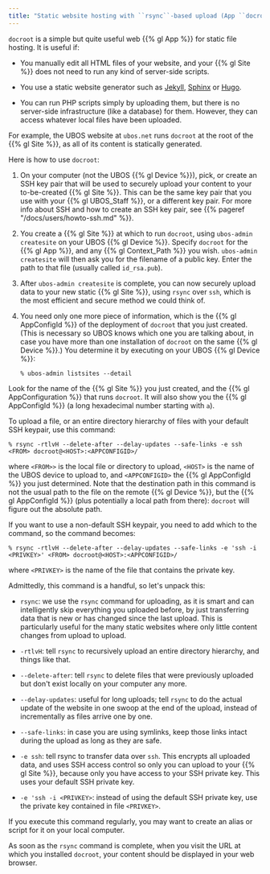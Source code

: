 ```yaml
---
title: "Static website hosting with ``rsync``-based upload (App ``docroot``)"
---
```


``docroot`` is a simple but quite useful web {{% gl App %}} for static file hosting.
It is useful if:

* You manually edit all HTML files of your website, and your {{% gl Site %}} does not
  need to run any kind of server-side scripts.

* You use a static website generator such as [Jekyll](https://jekyllrb.com/),
  [Sphinx](http://www.sphinx-doc.org/) or [Hugo](https://gohugo.io/).

* You can run PHP scripts simply by uploading them, but there is no server-side
  infrastructure (like a database) for them. However, they can access whatever local
  files have been uploaded.

For example, the UBOS website at ``ubos.net`` runs ``docroot`` at the root of the {{% gl Site %}},
as all of its content is statically generated.

Here is how to use ``docroot``:

1. On your computer (not the UBOS {{% gl Device %}}), pick, or create an SSH key pair
   that will be used to securely upload your content to your to-be-created {{% gl Site %}}.
   This can be the same key pair that you use with your {{% gl UBOS_Staff %}}, or a different
   key pair. For more info about SSH and how to create an SSH key pair, see
   {{% pageref "/docs/users/howto-ssh.md" %}}.

2. You create a {{% gl Site %}} at which to run ``docroot``, using ``ubos-admin createsite``
   on your UBOS {{% gl Device %}}. Specify ``docroot`` for the {{% gl App %}}, and any
   {{% gl Context_Path %}} you wish. ``ubos-admin createsite`` will then ask you for the
   filename of a public key. Enter the path to that file (usually called
   ``id_rsa.pub``).

3. After ``ubos-admin createsite`` is complete, you can now securely upload data to your
   new static {{% gl Site %}}, using ``rsync`` over ``ssh``, which is the most efficient and secure
   method we could think of.

4. You need only one more piece of information, which is the {{% gl AppConfigId %}} of the
   deployment of ``docroot`` that you just created. (This is necessary so UBOS knows which one you
   are talking about, in case you have more than one installation of ``docroot`` on the same
   {{% gl Device %}}.) You determine it by executing on your UBOS {{% gl Device %}}:

   ```
   % ubos-admin listsites --detail
   ```

Look for the name of the {{% gl Site %}} you just created, and the {{% gl AppConfiguration %}}
that runs ``docroot``. It will also show you the {{% gl AppConfigId %}} (a long hexadecimal
number starting with ``a``).

To upload a file, or an entire directory hierarchy of files with your default SSH keypair, use
this command:

```
% rsync -rtlvH --delete-after --delay-updates --safe-links -e ssh <FROM> docroot@<HOST>:<APPCONFIGID>/
```

where ``<FROM>>`` is the local file or directory to upload, ``<HOST>`` is the name of the
UBOS device to upload to, and ``<APPCONFIGID>`` the {{% gl AppConfigId %}} you just determined.
Note that the destination path in this command is not the usual path to the file on the remote
{{% gl Device %}}, but the {{% gl AppConfigId %}} (plus potentially a local path from there):
``docroot`` will figure out the absolute path.

If you want to use a non-default SSH keypair, you need to add which to the command, so the
command becomes:

```
% rsync -rtlvH --delete-after --delay-updates --safe-links -e 'ssh -i <PRIVKEY>' <FROM> docroot@<HOST>:<APPCONFIGID>/
```

where ``<PRIVKEY>`` is the name of the file that contains the private key.

Admittedly, this command is a handful, so let's unpack this:

* ``rsync``: we use the ``rsync`` command for uploading, as it is smart and can intelligently
  skip everything you uploaded before, by just transferring data that is new or has changed since
  the last upload. This is particularly useful for the many static websites where only little
  content changes from upload to upload.

* ``-rtlvH``: tell ``rsync`` to recursively upload an entire directory hierarchy, and things
  like that.

* ``--delete-after``: tell ``rsync`` to delete files that were previously uploaded but don't
  exist locally on your computer any more.

* ``--delay-updates``: useful for long uploads; tell ``rsync`` to do the actual update of
  the website in one swoop at the end of the upload, instead of incrementally as files arrive
  one by one.

* ``--safe-links``: in case you are using symlinks, keep those links intact during the upload
  as long as they are safe.

* ``-e ssh``: tell rsync to transfer data over ``ssh``. This encrypts all uploaded data,
  and uses SSH access control so only you can upload to your {{% gl Site %}}, because only
  you have access to your SSH private key. This uses your default SSH private key.

* ``-e 'ssh -i <PRIVKEY>``: instead of using the default SSH private key, use the private
  key contained in file ``<PRIVKEY>``.

If you execute this command regularly, you may want to create an alias or script for it
on your local computer.

As soon as the ``rsync`` command is complete, when you visit the URL at which you installed
``docroot``, your content should be displayed in your web browser.
